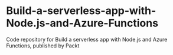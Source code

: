 # Build-a-serverless-app-with-Node.js-and-Azure-Functions
Code repository for Build a serverless app with Node.js and Azure Functions, published by Packt
